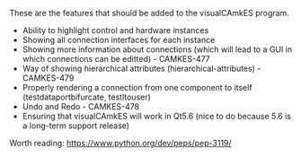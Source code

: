 These are the features that should be added to the visualCAmkES program.

* Ability to highlight control and hardware instances
* Showing all connection interfaces for each instance
* Showing more information about connections (which will lead to a GUI in which connections can be editted) - CAMKES-477
* Way of showing hierarchical attributes (hierarchical-attributes) - CAMKES-479
* Properly rendering a connection from one component to itself (testdataportbifurcate, testltouser)
* Undo and Redo - CAMKES-478
* Ensuring that visualCAmkES will work in Qt5.6 (nice to do because 5.6 is a long-term support release)

Worth reading:
https://www.python.org/dev/peps/pep-3119/
